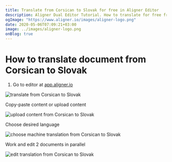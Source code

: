 ```yaml
---
title: Translate from Corsican to Slovak for free in Aligner Editor
description: Aligner Dual Editor Tutorial. How to translate for free from Corsican to Slovak. Aligner is multilingual document management platform. 
ogImage: "https://www.aligner.io/images/aligner-logo.png"
date: 2020-05-06T07:09:21+03:00
image: ../images/aligner-logo.png
onBlog: true
---
```


# How to translate document from Corsican to Slovak

1. Go to editor at [app.aligner.io](https://app.aligner.io "Aligner App web page")

![translate from Corsican to Slovak](../aligner-blank-editor.png "translate from Corsican to Slovak")

Copy-paste content or upload content

![upload content from Corsican to Slovak](../aligner-uploaded-document.png "upload content from Corsican to Slovak")

Choose desired language

![choose machine translation from Corsican to Slovak](../aligner-language-dropdown.png "choose machine translation from Corsican to Slovak")

Work and edit 2 documents in parallel

![edit translation from Corsican to Slovak](../aligner-double-sitded-editor.png "edit translation from Corsican to Slovak")

